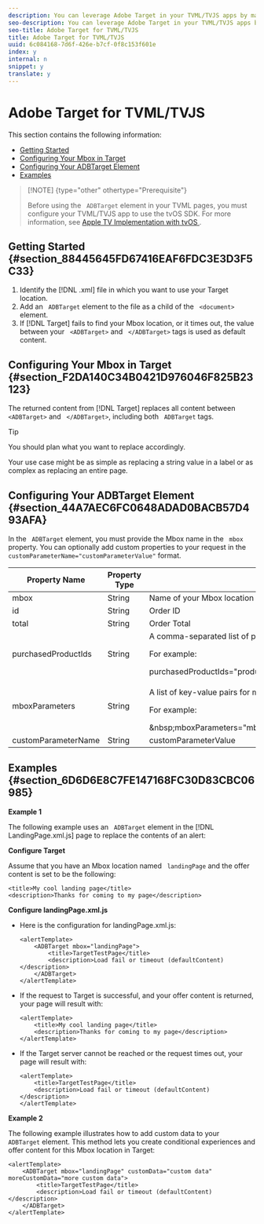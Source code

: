 ```yaml
---
description: You can leverage Adobe Target in your TVML/TVJS apps by making direct replacements to your .xml files. Designate areas of your page to be replaced by Target content by using the custom ADBTarget XML element.
seo-description: You can leverage Adobe Target in your TVML/TVJS apps by making direct replacements to your .xml files. Designate areas of your page to be replaced by Target content by using the custom ADBTarget XML element.
seo-title: Adobe Target for TVML/TVJS
title: Adobe Target for TVML/TVJS
uuid: 6c084168-7d6f-426e-b7cf-0f8c153f601e
index: y
internal: n
snippet: y
translate: y
---
```


# Adobe Target for TVML/TVJS

This section contains the following information: 


* [ Getting Started ](../apple_tv_implementation_tvos/target_for_tvml_tvjs.md#section_88445645FD67416EAF6FDC3E3D3F5C33)
* [ Configuring Your Mbox in Target ](../apple_tv_implementation_tvos/target_for_tvml_tvjs.md#section_F2DA140C34B0421D976046F825B23123)
* [ Configuring Your ADBTarget Element ](../apple_tv_implementation_tvos/target_for_tvml_tvjs.md#section_44A7AEC6FC0648ADAD0BACB57D493AFA)
* [ Examples ](../apple_tv_implementation_tvos/target_for_tvml_tvjs.md#section_6D6D6E8C7FE147168FC30D83CBC06985)


<a id="section_BDF5ABF4B0B04F19AEDE3D894451E236"></a>


>[!NOTE] {type="other" othertype="Prerequisite"}
>
>Before using the ` ADBTarget` element in your TVML pages, you must configure your TVML/TVJS app to use the tvOS SDK. For more information, see [ Apple TV Implementation with tvOS ](../apple_tv_implementation_tvos/apple_tv_implementation_tvos.md#concept_11073AFBA9124EFF8ACEC763F0A72E8C). 



## Getting Started {#section_88445645FD67416EAF6FDC3E3D3F5C33}


1. Identify the [!DNL  .xml] file in which you want to use your Target location.
1. Add an ` ADBTarget` element to the file as a child of the ` <document>` element.
1. If [!DNL  Target] fails to find your Mbox location, or it times out, the value between your ` <ADBTarget>` and ` </ADBTarget>` tags is used as default content.


## Configuring Your Mbox in Target {#section_F2DA140C34B0421D976046F825B23123}

The returned content from [!DNL  Target] replaces all content between ` <ADBTarget>` and ` </ADBTarget>`, including both ` ADBTarget` tags. 


>[!TIP]
>
>You should plan what you want to replace accordingly.



Your use case might be as simple as replacing a string value in a label or as complex as replacing an entire page. 

## Configuring Your ADBTarget Element {#section_44A7AEC6FC0648ADAD0BACB57D493AFA}

In the ` ADBTarget` element, you must provide the Mbox name in the ` mbox` property. You can optionally add custom properties to your request in the ` customParameterName="customParameterValue"` format. 

<table id="table_0B415FFFB1C942EA97D93159F7EB20B4"> 
 <thead> 
  <tr> 
   <th colname="col1" class="entry"> Property Name </th> 
   <th colname="col2" class="entry"> Property Type </th> 
   <th colname="col3" class="entry"> Property Value </th> 
   <th colname="col4" class="entry"> Required? </th> 
  </tr> 
 </thead>
 <tbody> 
  <tr> 
   <td colname="col1"> <span class="codeph"> mbox </span> </td> 
   <td colname="col2"> String </td> 
   <td colname="col3"> Name of your Mbox location </td> 
   <td colname="col4"> Yes </td> 
  </tr> 
  <tr> 
   <td colname="col1"> <span class="codeph"> id </span> </td> 
   <td colname="col2"> String </td> 
   <td colname="col3"> Order ID </td> 
   <td colname="col4"> No </td> 
  </tr> 
  <tr> 
   <td colname="col1"> <span class="codeph"> total </span> </td> 
   <td colname="col2"> String </td> 
   <td colname="col3"> Order Total </td> 
   <td colname="col4"> No </td> 
  </tr> 
  <tr> 
   <td colname="col1"> <span class="codeph"> purchasedProductIds </span> </td> 
   <td colname="col2"> String </td> 
   <td colname="col3"> A comma-separated list of purchased product IDs for this order. <p>For example: </p> 
    <codeblock class="syntax c">
      purchasedProductIds="product1,product2,product3" 
    </codeblock> </td> 
   <td colname="col4"> No </td> 
  </tr> 
  <tr> 
   <td colname="col1"> <span class="codeph"> mboxParameters </span> </td> 
   <td colname="col2"> String </td> 
   <td colname="col3"> <p>A list of key-value pairs for <span class="codeph"> mboxParameters </span>. Each entry in this string is separated by a semicolon ( <span class="codeph"> ; </span>), and key-values are separated by a colon <span class="codeph"> : </span> . </p> <p>For example: </p> 
    <codeblock class="syntax c">
      &amp;nbsp;mboxParameters="mboxparameterKey:mboxParameterValue;mboxParameterKey1:mboxParameterValue1;mboxParameterKey2:mboxParameterValue2" 
    </codeblock> </td> 
   <td colname="col4"> No </td> 
  </tr> 
  <tr> 
   <td colname="col1"> <span class="codeph"> customParameterName </span> </td> 
   <td colname="col2"> String </td> 
   <td colname="col3"> customParameterValue </td> 
   <td colname="col4"> No </td> 
  </tr> 
 </tbody> 
</table>


## Examples {#section_6D6D6E8C7FE147168FC30D83CBC06985}

**Example 1** 

The following example uses an ` ADBTarget` element in the [!DNL  LandingPage.xml.js] page to replace the contents of an alert: 

**Configure Target** 

Assume that you have an Mbox location named ` landingPage` and the offer content is set to be the following: 

```
<title>My cool landing page</title> 
<description>Thanks for coming to my page</description> 

```
**Configure landingPage.xml.js** 


* Here is the configuration for landingPage.xml.js: 
  ```
  <alertTemplate> 
      <ADBTarget mbox="landingPage">  
          <title>TargetTestPage</title> 
          <description>Load fail or timeout (defaultContent)</description> 
      </ADBTarget>  
  </alertTemplate> 
  
  ```

* If the request to Target is successful, and your offer content is returned, your page will result with: 

  ```
  <alertTemplate> 
      <title>My cool landing page</title> 
      <description>Thanks for coming to my page</description> 
  </alertTemplate>
  ```

* If the Target server cannot be reached or the request times out, your page will result with: 

  ```
  <alertTemplate> 
      <title>TargetTestPage</title> 
      <description>Load fail or timeout (defaultContent)</description> 
  </alertTemplate>
  ```



**Example 2** 

The following example illustrates how to add custom data to your ` ADBTarget` element. This method lets you create conditional experiences and offer content for this Mbox location in Target: 
```
<alertTemplate> 
    <ADBTarget mbox="landingPage" customData="custom data" moreCustomData="more custom data"> 
        <title>TargetTestPage</title> 
        <description>Load fail or timeout (defaultContent)</description> 
    </ADBTarget>  
</alertTemplate>
```


